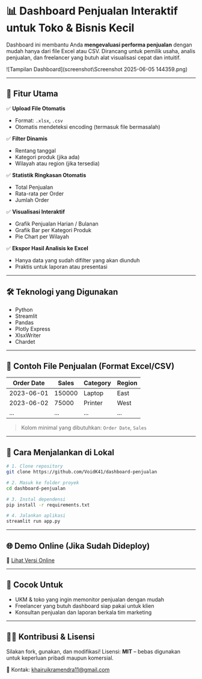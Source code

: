# 📊 Dashboard Penjualan Interaktif untuk Toko & Bisnis Kecil

Dashboard ini membantu Anda **mengevaluasi performa penjualan** dengan mudah hanya dari file Excel atau CSV. Dirancang untuk pemilik usaha, analis penjualan, dan freelancer yang butuh alat visualisasi cepat dan intuitif.

![Tampilan Dashboard](screenshot\Screenshot 2025-06-05 144359.png)

---

## 🎯 Fitur Utama

✅ **Upload File Otomatis**

- Format: `.xlsx`, `.csv`
- Otomatis mendeteksi encoding (termasuk file bermasalah)

✅ **Filter Dinamis**

- Rentang tanggal
- Kategori produk (jika ada)
- Wilayah atau region (jika tersedia)

✅ **Statistik Ringkasan Otomatis**

- Total Penjualan
- Rata-rata per Order
- Jumlah Order

✅ **Visualisasi Interaktif**

- Grafik Penjualan Harian / Bulanan
- Grafik Bar per Kategori Produk
- Pie Chart per Wilayah

✅ **Ekspor Hasil Analisis ke Excel**

- Hanya data yang sudah difilter yang akan diunduh
- Praktis untuk laporan atau presentasi

---

## 🛠️ Teknologi yang Digunakan

- Python
- Streamlit
- Pandas
- Plotly Express
- XlsxWriter
- Chardet

---

## 📁 Contoh File Penjualan (Format Excel/CSV)

| Order Date | Sales  | Category | Region |
| ---------- | ------ | -------- | ------ |
| 2023-06-01 | 150000 | Laptop   | East   |
| 2023-06-02 | 75000  | Printer  | West   |
| ...        | ...    | ...      | ...    |

> Kolom minimal yang dibutuhkan: `Order Date`, `Sales`

---

## 🚀 Cara Menjalankan di Lokal

```bash
# 1. Clone repository
git clone https://github.com/VoidK41/dashboard-penjualan

# 2. Masuk ke folder proyek
cd dashboard-penjualan

# 3. Instal dependensi
pip install -r requirements.txt

# 4. Jalankan aplikasi
streamlit run app.py
```

---

## 🌐 Demo Online (Jika Sudah Dideploy)

🔗 [Lihat Versi Online](https://sales-dashboard-2025.streamlit.app)

---

## 💼 Cocok Untuk

- UKM & toko yang ingin memonitor penjualan dengan mudah
- Freelancer yang butuh dashboard siap pakai untuk klien
- Konsultan penjualan dan laporan berkala tim marketing

---

## 🧑‍💻 Kontribusi & Lisensi

Silakan fork, gunakan, dan modifikasi!
Lisensi: **MIT** – bebas digunakan untuk keperluan pribadi maupun komersial.

📩 Kontak: khairuikramendra11@gmail.com